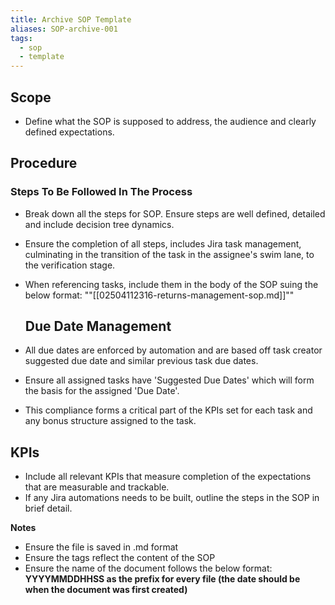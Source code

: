 ```yaml
---
title: Archive SOP Template
aliases: SOP-archive-001
tags:
  - sop
  - template
---
```

## Scope

-   Define what the SOP is supposed to address, the audience and clearly defined expectations.

## Procedure

### Steps To Be Followed In The Process 

- Break down all the steps for SOP. Ensure steps are well defined, detailed and include decision tree dynamics. 
- Ensure the completion of all steps, includes Jira task management, culminating in the transition of the task in the assignee's swim lane, to the verification stage.
- When referencing tasks, include them in the body of the SOP suing the below format: 
  ""[[02504112316-returns-management-sop.md]]""
  
  ## Due Date Management

-   All due dates are enforced by automation and are based off task creator suggested due date and similar previous task due dates.
-   Ensure all assigned tasks have 'Suggested Due Dates' which will form the basis for the assigned 'Due Date'.
-   This compliance forms a critical part of the KPIs set for each task and any bonus structure assigned to the task.

## KPIs

- Include all relevant KPIs that measure completion of the expectations that are measurable and trackable.
- If any Jira automations needs to be built, outline the steps in the SOP in brief detail.

**Notes**

- Ensure the file is saved in .md format
- Ensure the tags reflect the content of the SOP
- Ensure the name of the document follows the below format:
**YYYYMMDDHHSS as the prefix for every file (the date should be when the document was first created)** 
